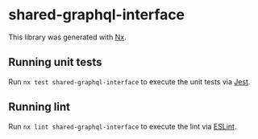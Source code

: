 # shared-graphql-interface

This library was generated with [Nx](https://nx.dev).

## Running unit tests

Run `nx test shared-graphql-interface` to execute the unit tests via [Jest](https://jestjs.io).

## Running lint

Run `nx lint shared-graphql-interface` to execute the lint via [ESLint](https://eslint.org/).
